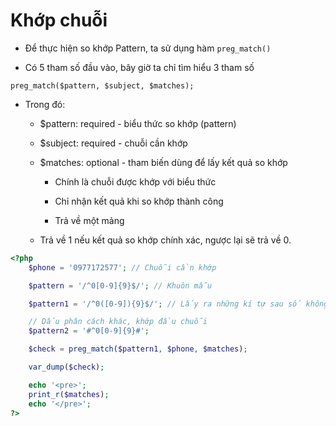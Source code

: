 # Khớp chuỗi
- Để thực hiện so khớp Pattern, ta sử dụng hàm `preg_match()`

- Có 5 tham số đầu vào, bây giờ ta chỉ tìm hiểu 3 tham số

```
preg_match($pattern, $subject, $matches);
```

- Trong đó:
    - $pattern: required - biểu thức so khớp (pattern)
    
    - $subject: required - chuỗi cần khớp

    - $matches: optional - tham biến dùng để lấy kết quả so khớp
        - Chính là chuỗi được khớp với biểu thức

        - Chỉ nhận kết quả khi so khớp thành công

        - Trả về một mảng

    - Trả về 1 nếu kết quả so khớp chính xác, ngược lại sẽ trả về 0.

```php
<?php
    $phone = '0977172577'; // Chuỗi cần khớp

    $pattern = '/^0[0-9]{9}$/'; // Khuôn mẫu

    $pattern1 = '/^0([0-9]){9}$/'; // Lấy ra những kí tự sau số không. Đây là caturing group

    // Dấu phân cách khác, khớp đầu chuỗi
    $pattern2 = '#^0[0-9]{9}#';

    $check = preg_match($pattern1, $phone, $matches);

    var_dump($check);

    echo '<pre>';
    print_r($matches);
    echo '</pre>';
?>
```